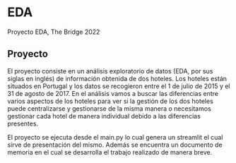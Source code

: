 # EDA
Proyecto EDA, The Bridge 2022

## Proyecto

El proyecto consiste en un análisis exploratorio de datos (EDA, por sus siglas en inglés) de información obtenida de dos hoteles. Los hoteles están situados en Portugal y los datos se recogieron entre el 1 de julio de 2015 y el 31 de agosto de 2017. En el análisis vamos a buscar las diferencias entre varios aspectos de los hoteles para ver si la gestión de los dos hoteles puede centralizarse y gestionarse de la misma manera o necesitamos gestionar cada hotel de manera individual debido a las diferencias presentes.

El proyecto se ejecuta desde el main.py lo cual genera un streamlit el cual sirve de presentación del mismo. Además se encuentra un documento de memoria en el cual se desarrolla el trabajo realizado de manera breve.









